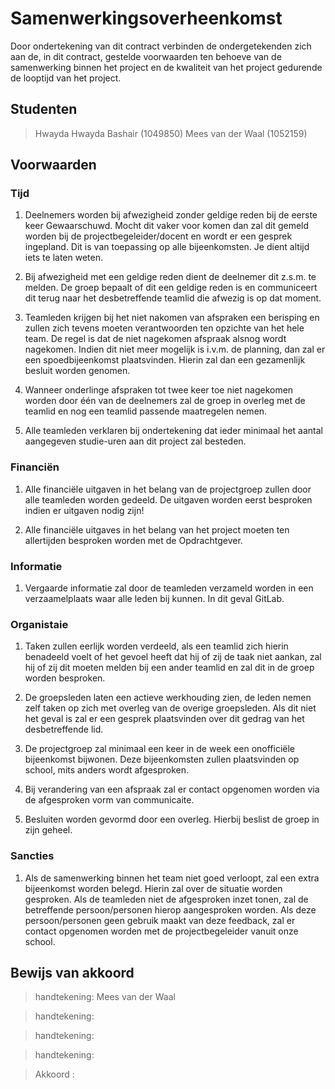 # Samenwerkingsoverheenkomst

Door ondertekening van dit contract verbinden de ondergetekenden zich aan de, in dit contract, gestelde voorwaarden ten behoeve van de samenwerking binnen het project en de kwaliteit van het project gedurende de looptijd van het project.

## Studenten

> Hwayda Hwayda Bashair (1049850)
> Mees van der Waal (1052159)

## Voorwaarden

### Tijd

1. Deelnemers worden bij afwezigheid zonder geldige reden bij de eerste keer Gewaarschuwd. Mocht dit vaker voor komen dan zal dit gemeld worden bij de projectbegeleider/docent en wordt er een gesprek ingepland. Dit is van toepassing op alle bijeenkomsten. Je dient altijd iets te laten weten.

2. Bij afwezigheid met een geldige reden dient de deelnemer dit z.s.m. te melden. De groep bepaalt of dit een geldige reden is en communiceert dit terug naar het desbetreffende teamlid die afwezig is op dat moment.

3. Teamleden krijgen bij het niet nakomen van afspraken een berisping en zullen zich tevens
moeten verantwoorden ten opzichte van het hele team. De regel is dat de niet nagekomen
afspraak alsnog wordt nagekomen. Indien dit niet meer mogelijk is i.v.m. de planning, dan
zal er een spoedbijeenkomst plaatsvinden. Hierin zal dan een gezamenlijk besluit worden
genomen.

4. Wanneer onderlinge afspraken tot twee keer toe niet nagekomen worden door één van de
deelnemers zal de groep in overleg met de teamlid en nog een teamlid passende
maatregelen nemen.

5. Alle teamleden verklaren bij ondertekening dat ieder minimaal het aantal aangegeven
studie-uren aan dit project zal besteden.

### Financiën

1. Alle financiële uitgaven in het belang van de projectgroep zullen door alle teamleden
worden gedeeld. De uitgaven worden eerst besproken indien er uitgaven nodig zijn!

2. Alle financiële uitgaves in het belang van het project moeten ten allertijden besproken worden met de Opdrachtgever.

### Informatie

1. Vergaarde informatie zal door de teamleden verzameld worden in een verzaamelplaats waar alle leden bij kunnen. In dit geval GitLab.

### Organistaie

1. Taken zullen eerlijk worden verdeeld, als een teamlid zich hierin benadeeld voelt of het gevoel heeft dat hij of zij de taak niet aankan, zal hij of zij dit moeten melden bij een ander teamlid en zal dit in de groep worden besproken.

2. De groepsleden laten een actieve werkhouding zien, de leden nemen zelf taken op zich met overleg van de overige groepsleden. Als dit niet het geval is zal er een gesprek plaatsvinden over dit gedrag van het desbetreffende lid.

3. De projectgroep zal minimaal een keer in de week een onofficiële bijeenkomst bijwonen.
Deze bijeenkomsten zullen plaatsvinden op school, mits anders wordt afgesproken.

4. Bij verandering van een afspraak zal er contact opgenomen worden via de afgesproken vorm van communicaite.  

5. Besluiten worden gevormd door een overleg. Hierbij beslist de groep in zijn geheel.

### Sancties

1. Als de samenwerking binnen het team niet goed verloopt, zal een extra bijeenkomst
worden belegd. Hierin zal over de situatie worden gesproken.
Als de teamleden niet de afgesproken inzet tonen, zal de betreffende persoon/personen
hierop aangesproken worden. Als deze persoon/personen geen gebruik maakt van deze
feedback, zal er contact opgenomen worden met de projectbegeleider vanuit onze school.

## Bewijs van akkoord 

> handtekening: Mees van der Waal

> handtekening: 

> handtekening: 

> handtekening: 

> Akkoord : 
